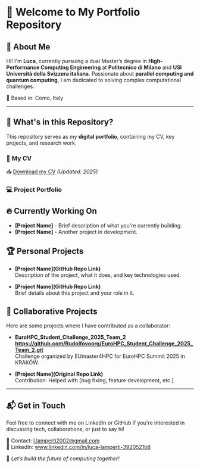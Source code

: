 # 🚀 Welcome to My Portfolio Repository

## 👋 About Me  
Hi! I'm **Luca**, currently pursuing a dual Master’s degree in **High-Performance Computing Engineering** at **Politecnico di Milano** and **USI Università della Svizzera italiana**. Passionate about **parallel computing and quantum computing**, I am dedicated to solving complex computational challenges.

📍 Based in: Como, Italy  

---

## 📂 What's in this Repository?
This repository serves as my **digital portfolio**, containing my CV, key projects, and research work.

### 📄 **My CV**
📥 [Download my CV](./cv/cv.pdf) *(Updated: 2025)*  

### 💻 **Project Portfolio**

## 🔥 Currently Working On

- **[Project Name]** - Brief description of what you're currently building.
- **[Project Name]** - Another project in development.

## 🏆 Personal Projects

- **[Project Name](GitHub Repo Link)**  
  Description of the project, what it does, and key technologies used.

- **[Project Name](GitHub Repo Link)**  
  Brief details about this project and your role in it.

## 🤝 Collaborative Projects

Here are some projects where I have contributed as a collaborator:

- **EuroHPC_Student_Challenge_2025_Team_2 https://github.com/Rudolfovoorg/EuroHPC_Student_Challenge_2025_Team_2.git**  
  Challenge organized by EUmaster4HPC for EuroHPC Summit 2025 in KRAKÓW.

- **[Project Name](Original Repo Link)**  
  Contribution: Helped with [bug fixing, feature development, etc.].

---

## 📬 Get in Touch
Feel free to connect with me on LinkedIn or GitHub if you're interested in discussing tech, collaborations, or just to say hi!

📧 Contact: l.lamperti2002@gmail.com  
🔗 LinkedIn: www.linkedin.com/in/luca-lamperti-3920521b8

🚀 *Let’s build the future of computing together!*
